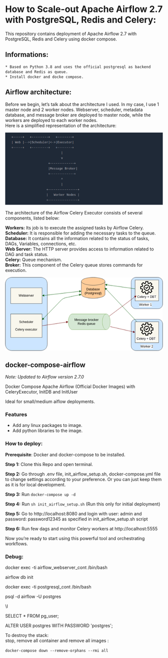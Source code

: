 # How to Scale-out Apache Airflow 2.7 with PostgreSQL, Redis and Celery:

This repository contains deployment of Apache Airflow 2.7 with PostgreSQL, Redis and Celery using docker compose.  

## Informations:  

    * Based on Python 3.8 and uses the official postgresql as backend database and Redis as queue.  
    * Install docker and docke compose.  

## Airflow architecture:  

Before we begin, let’s talk about the architecture I used. In my case, I use 1 master node and 2 worker nodes. Webserver, scheduler, metadata database, and message broker are deployed to master node, while the workers are deployed to each worker nodes.  
Here is a simplified representation of the architecture:  

![image](architecture_overview.png)

The architecture of the Airflow Celery Executor consists of several components, listed below:  

**Workers:** Its job is to execute the assigned tasks by Airflow Celery.  
**Scheduler:** It is responsible for adding the necessary tasks to the queue.  
**Database:** It contains all the information related to the status of tasks, DAGs, Variables, connections, etc.  
**Web Server:** The HTTP server provides access to information related to DAG and task status.  
**Celery:** Queue mechanism.  
**Broker:** This component of the Celery queue stores commands for execution.   


![image](airflow_architecture.png)  


## docker-compose-airflow  

_Note: Updated to Airflow version 2.7.0_  

Docker Compose Apache Airflow (Official Docker Images) with CeleryExecutor, InitDB and InitUser  

Ideal for small/medium aiflow deployments.  

### Features  
- Add any linux packages to image.  
- Add python libraries to the image.  

### How to deploy:  
 
**Prerequisite**: Docker and docker-compose to be installed.   

**Step 1:** Clone this Repo and open terminal.  

**Step 2:** Go through .env file, init_airflow_setup.sh, docker-compose.yml file to change settings according to your preference. Or you can just keep them as it is for local development.  

**Step 3:** Run `docker-compose up -d`  

**Step 4:** Run `sh init_airflow_setup.sh` (Run this only for initial deployment)  

**Step 5:** Go to http://localhost:8080 and login with user: admin and password: password12345 as specified in init_airflow_setup.sh script  

**Step 6:** Run few dags and monitor Celery workers at http://localhost:5555  

Now you’re ready to start using this powerful tool and orchestrating workflows.  

### Debug:  

docker exec -ti airflow_webserver_cont /bin/bash  

airflow db init  

docker exec -ti postgresql_cont /bin/bash  

psql -d airflow -U postgres  

\l  

SELECT *  FROM pg_user;  

ALTER USER postgres WITH PASSWORD 'postgres';  


To destroy the stack:  
stop, remove all container and remove all images :  

`docker-compose down --remove-orphans --rmi all`


